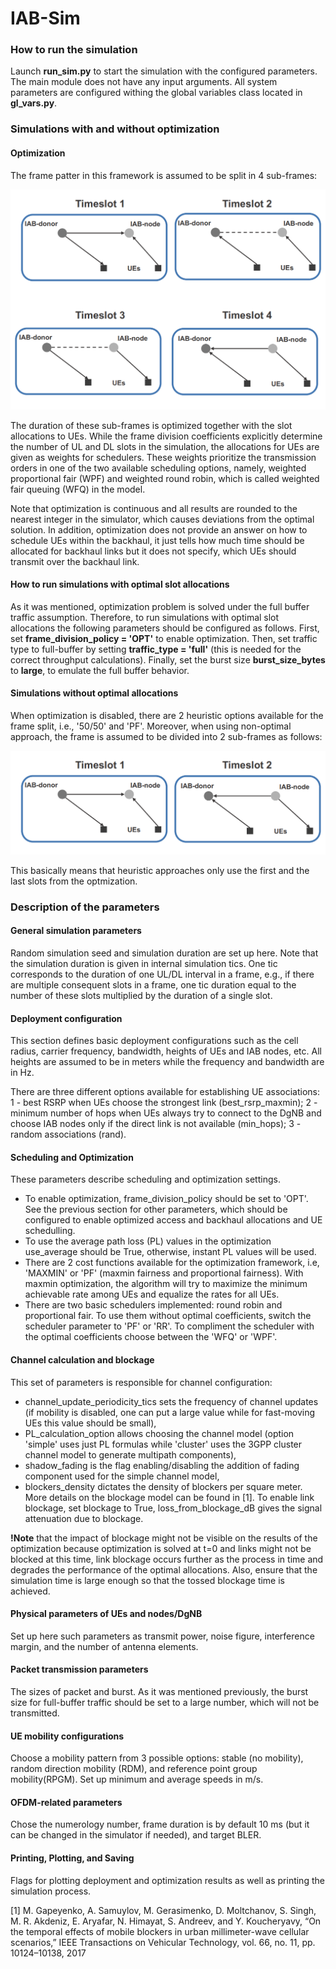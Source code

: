 # IAB-Sim

### How to run the simulation

Launch **run_sim.py** to start the simulation with the configured parameters. The main module does not have any input arguments.
All system parameters are configured withing the global variables class located in **gl_vars.py**.

### Simulations with and without optimization

#### Optimization

The frame patter in this framework is assumed to be split in 4 sub-frames:

![alt text](./docs/frame_split_configuration.png)

The duration of these sub-frames is optimized together with the slot allocations to UEs. 
While the frame division coefficients explicitly determine
the number of UL and DL slots in the simulation, the allocations for UEs are given as weights for schedulers.
These weights prioritize the transmission orders in one of the two available scheduling options, 
namely, weighted proportional fair (WPF) and weighted round robin, which
is called weighted fair queuing (WFQ) in the model.

Note that optimization is continuous and all results are rounded to the nearest integer
in the simulator, which causes deviations from the optimal solution. In addition, optimization
does not provide an answer on how to schedule UEs within the backhaul, it just tells
how much time should be allocated for backhaul links but it does not specify, 
which UEs should transmit over the backhaul link.

#### How to run simulations with optimal slot allocations

As it was mentioned, optimization problem is solved under the full buffer traffic assumption. 
Therefore, to run simulations with optimal slot allocations the following parameters should be configured as follows.
First, set **frame_division_policy = 'OPT'** to enable optimization.
Then, set traffic type to full-buffer by setting **traffic_type = 'full'** (this is needed for the correct throughput calculations).
Finally, set the burst size **burst_size_bytes** to **large**, to emulate the full buffer behavior.

#### Simulations without optimal allocations

When optimization is disabled, there are 2 heuristic options available for the frame split, i.e., '50/50' and 'PF'.
Moreover, when using non-optimal approach, the frame is assumed to be divided into 2 sub-frames as follows:

![alt text](./docs/frame_split_configuration_heuristic.png)

This basically means that heuristic approaches only use the first and the last slots from the optmization.


### Description of the parameters

#### General simulation parameters
Random simulation seed and simulation duration are set up here. Note that the simulation duration is given in internal simulation tics. 
One tic corresponds to the duration of one UL/DL interval in a frame, e.g., if there are multiple consequent slots in a frame, one tic duration equal to the number of these slots multiplied by the duration of a single slot.

#### Deployment configuration
This section defines basic deployment configurations such as the cell radius, carrier frequency, bandwidth, heights of UEs and IAB nodes, etc.
All heights are assumed to be in meters while the frequency and bandwidth are in Hz. 

There are three different options available for establishing UE associations: 
1 - best RSRP when UEs choose the strongest link (best_rsrp_maxmin); 
2 - minimum number of hops when UEs always try to connect to the DgNB and choose IAB nodes only if the direct link is not available (min_hops);
3 - random associations (rand).

#### Scheduling and Optimization

These parameters describe scheduling and optimization settings. 
- To enable optimization, frame_division_policy should be set to 'OPT'. See the previous section for other parameters, which should be
configured to enable optimized access and backhaul allocations and UE schedulling. 
- To use the average path loss (PL) values in the optimization use_average should be True, otherwise, instant PL values will be used.
- There are 2 cost functions available for the optimization framework, i.e, 'MAXMIN' or 'PF' (maxmin fairness and proportional fairness). With maxmin optimization, 
the algorithm will try to maximize the minimum achievable rate among UEs and equalize the rates for all UEs.
- There are two basic schedulers implemented: round robin and proportional fair. To use them without optimal coefficients, switch the scheduler 
parameter to 'PF' or 'RR'. To compliment the scheduler with the optimal coefficients choose between the 'WFQ' or 'WPF'.

#### Channel calculation and blockage

This set of parameters is responsible for channel configuration: 
- channel_update_periodicity_tics sets the frequency of channel updates (if mobility is disabled, one can put a large value while for fast-moving UEs this value should be small), 
- PL_calculation_option allows choosing the channel model (option 'simple' uses just PL formulas while 'cluster' uses the 3GPP cluster channel model to generate
multipath components), 
- shadow_fading is the flag enabling/disabling the addition of fading component used for the simple channel model,
- blockers_density dictates the density of blockers per square meter. More details on the blockage model can be found in [1].
To enable link blockage, set blockage to True, loss_from_blockage_dB gives the signal attenuation due to blockage.

**!Note** that the impact of blockage might not be visible on the results of the optimization because optimization is solved at t=0 and links might 
not be blocked at this time, link blockage occurs further as the process in time and degrades the performance of the optimal allocations.
Also, ensure that the simulation time is large enough so that the tossed blockage time is achieved. 

#### Physical parameters of UEs and nodes/DgNB

Set up here such parameters as transmit power, noise figure, interference margin, and the number of antenna 
elements.

#### Packet transmission parameters 

The sizes of packet and burst. As it was mentioned previously,
the burst size for full-buffer traffic should be set to a large number, which will not be transmitted.

#### UE mobility configurations

Choose a mobility pattern from 3 possible options: stable (no mobility), random direction mobility (RDM), and reference point group mobility(RPGM).
Set up minimum and average speeds in m/s.

#### OFDM-related parameters

Chose the numerology number, frame duration is by default 10 ms (but it can be changed in the simulator if needed),
and target BLER.

#### Printing, Plotting, and Saving

Flags for plotting deployment and optimization results as well as printing the simulation process.  



[1] M. Gapeyenko, A. Samuylov, M. Gerasimenko, D. Moltchanov, S. Singh, M. R. Akdeniz, E. Aryafar, N. Himayat, S. Andreev, and
Y. Koucheryavy, “On the temporal effects of mobile blockers in urban millimeter-wave cellular scenarios,” IEEE Transactions on Vehicular
Technology, vol. 66, no. 11, pp. 10124–10138, 2017
